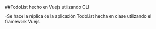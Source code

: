 ##TodoList hecho en Vuejs utilizando CLI

-Se hace la réplica de la aplicación TodoList hecha en clase utilizando el framework Vuejs
